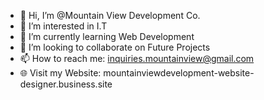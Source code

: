 - 👋 Hi, I’m @Mountain View Development Co.
- 👀 I’m interested in I.T
- 🌱 I’m currently learning Web Development
- 💞️ I’m looking to collaborate on Future Projects
- 📫 How to reach me: inquiries.mountainview@gmail.com
- 🌐 Visit my Website: mountainviewdevelopment-website-designer.business.site


<!---
Mountain-View-Development-Co/Mountain-View-Development-Co is a ✨ special ✨ repository because its `README.md` (this file) appears on your GitHub profile.
You can click the Preview link to take a look at your changes.
--->

